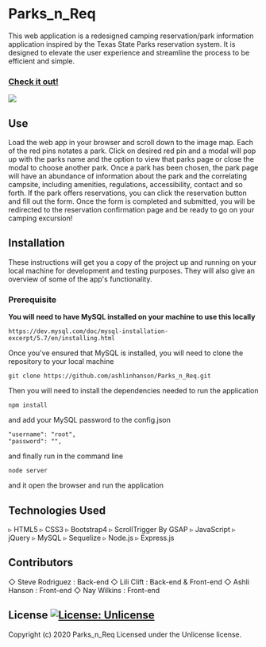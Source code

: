 # Parks_n_Req

 This web application is a redesigned camping reservation/park information application inspired by the Texas State Parks reservation system. It is designed to elevate the user experience and streamline the process to be efficient and simple. 

 ### [Check it out!](salty-hamlet-73070.herokuapp.com/) 
<img src="https://res.cloudinary.com/dkdwgbmxs/image/upload/v1611869231/parks_n_req_qlhe6k.png">

 ## Use 
 Load the web app in your browser and scroll down to the image map. Each of the red pins notates a park. Click on desired red pin and a modal will pop up with the parks name and the option to view that parks page or close the modal to choose another park.
 Once a park has been chosen, the park page will have an abundance of information about the park and the correlating campsite, including amenities, regulations, accessibility, contact and so forth. 
 If the park offers reservations, you can click the reservation button and fill out the form. 
 Once the form is completed and submitted, you will be redirected to the reservation confirmation page and be ready to go on your camping excursion!

 ## Installation
 These instructions will get you a copy of the project up and running on your local machine for development and testing purposes. They will also give an overview of some of the app's functionality. 
### Prerequisite
**You will need to have MySQL installed on your machine to use this locally**
````
https://dev.mysql.com/doc/mysql-installation-excerpt/5.7/en/installing.html
````
Once you've ensured that MySQL is installed, you will need to clone the repository to your local machine

````
git clone https://github.com/ashlinhanson/Parks_n_Req.git
````

Then you will need to install the dependencies needed to run the application
````
npm install
````
and add your MySQL password to the config.json
````
"username": "root",
"password": "",
````

and finally run in the command line
````
node server
````
and it open the browser and run the application

 ## Technologies Used
 ▹ HTML5
 ▹ CSS3
 ▹ Bootstrap4
 ▹ ScrollTrigger By GSAP
 ▹ JavaScript
 ▹ jQuery
 ▹ MySQL
 ▹ Sequelize
 ▹ Node.js
 ▹ Express.js

  ## Contributors 
 ◇ Steve Rodriguez : Back-end 
 ◇ Lili Clift : Back-end & Front-end 
 ◇ Ashli Hanson : Front-end 
 ◇ Nay Wilkins : Front-end 
 ## License  [![License: Unlicense](https://img.shields.io/badge/license-Unlicense-blue.svg)](http://unlicense.org/) 
 Copyright (c) 2020 Parks_n_Req Licensed under the Unlicense license.
